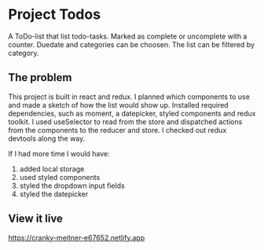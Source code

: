 # Project Todos

A ToDo-list that list todo-tasks. Marked as complete or uncomplete with a counter. Duedate and categories can be choosen. The list can be filtered by category.

## The problem

This project is built in react and redux. I planned which components to use and made a sketch of how the list would show up. Installed required dependencies, such as moment, a datepicker, styled components and redux toolkit. I used useSelector to read from the store and dispatched actions from the components to the reducer and store. I checked out redux devtools along the way. 

 If I had more time I would have: 
 1. added local storage
 2. used styled components
 3. styled the dropdown input fields
 4. styled the datepicker

## View it live

https://cranky-meitner-e67652.netlify.app
